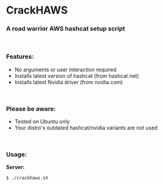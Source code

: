 # CrackHAWS
### A road warrior AWS hashcat setup script

<br>

### Features:
* No arguments or user interaction required
* Installs latest version of hashcat (from hashcat.net)
* Installs latest Nvidia driver (from nvidia.com)

<br>

### Please be aware:
* Tested on Ubuntu only
* Your distro's outdated hashcat/nvidia variants are not used

<br>

### Usage:
**Server:**
~~~
$ ./crackhaws.sh
~~~